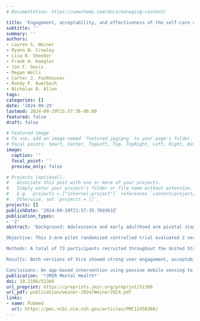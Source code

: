```yaml
---
# Documentation: https://wowchemy.com/docs/managing-content/

title: 'Engagement, acceptability, and effectiveness of the self-care and coach-supported versions of the Vira digital behavior change platform among young adults at risk for depression and obesity: Pilot randomized controlled trial'
subtitle: ''
summary: ''
authors:
- Lauren S. Weiner
- Ryann N. Crowley
- Lisa B. Sheeber
- Frank H. Koegler
- Jon F. Davis
- Megan Wells
- Carter J. Funkhouser
- Randy P. Auerbach
- Nicholas B. Allen
tags:
categories: []
date: '2024-09-29'
lastmod: 2024-09-29T15:57:36-06:00
featured: false
draft: false

# Featured image
# To use, add an image named `featured.jpg/png` to your page's folder.
# Focal points: Smart, Center, TopLeft, Top, TopRight, Left, Right, BottomLeft, Bottom, BottomRight.
image:
  caption: ''
  focal_point: ''
  preview_only: false

# Projects (optional).
#   Associate this post with one or more of your projects.
#   Simply enter your project's folder or file name without extension.
#   E.g. `projects = ["internal-project"]` references `content/project/deep-learning/index.md`.
#   Otherwise, set `projects = []`.
projects: []
publishDate: '2024-09-29T21:57:35.769363Z'
publication_types:
- '2'
abstract: 'Background: Adolescence and early adulthood are pivotal stages for the onset of mental health disorders and the development of health behaviors. Digital behavioral activation interventions, with or without coaching support, hold promise for addressing risk factors for both mental and physical health problems by offering scalable approaches to expand access to evidence-based mental health support.

Objective: This 2-arm pilot randomized controlled trial evaluated 2 versions of a digital behavioral health product, Vira (Ksana Health Inc), for their feasibility, acceptability, and preliminary effectiveness in improving mental health in young adults with depressive symptoms and obesity risk factors.

Methods: A total of 73 participants recruited throughout the United States were randomly assigned to use Vira either as a self-guided product (Vira Self-Care) or with support from a health coach (Vira+Coaching) for 12 weeks. The Vira smartphone app used passive sensing of behavioral data related to mental health and obesity risk factors (ie, activity, sleep, mobility, and language patterns) and offered users personalized insights into patterns of behavior associated with their daily mood. Participants completed self-reported outcome measures at baseline and follow-up (12 weeks). All study procedures were completed via digital communications.

Results: Both versions of Vira showed strong user engagement, acceptability, and evidence of effectiveness in improving mental health and stress. However, users receiving coaching exhibited more sustained engagement with the platform and reported greater reductions in depression (Cohen d=0.45, 95% CI 0.10-0.82) and anxiety (Cohen d=0.50, 95% CI 0.13-0.86) compared to self-care users. Both interventions also resulted in reduced stress (Vira+Coaching: Cohen d=-1.05, 95% CI -1.57 to --0.50; Vira Self-Care: Cohen d=-0.78, 95% CI -1.33 to -0.23) and were perceived as useful and easy to use. Coached users also reported reductions in sleep-related impairment (Cohen d=-0.51, 95% CI -1.00 to -0.01). Moreover, participants increased their motivation for and confidence in making behavioral changes, with greater improvements in confidence among coached users.

Conclusions: An app-based intervention using passive mobile sensing to track behavior and deliver personalized insights into behavior-mood associations demonstrated feasibility, acceptability, and preliminary effectiveness for reducing depressive symptoms and other mental health problems in young adults. Future directions include (1) optimizing the interventions, (2) conducting a fully powered trial that includes an active control condition, and (3) testing mediators and moderators of outcome effects.'
publication: '*JMIR Mental Health*'
doi: 10.2196/51366
url_preprint: https://preprints.jmir.org/preprint/51366
url_pdf: publication/weiner-2024/Weiner2024.pdf
links: 
- name: Pubmed
  url: https://pmc.ncbi.nlm.nih.gov/articles/PMC11450360/
---
```

